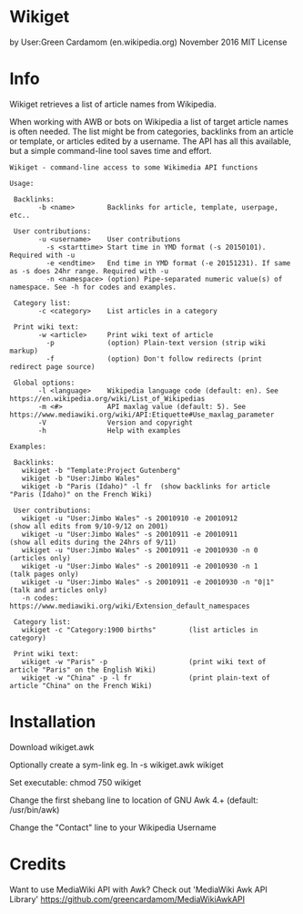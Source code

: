 Wikiget
===================
by User:Green Cardamom (en.wikipedia.org)
November 2016
MIT License

Info
========
Wikiget retrieves a list of article names from Wikipedia.

When working with AWB or bots on Wikipedia a list of target article names is often needed. The list might be from categories, backlinks from an article 
or template, or articles edited by a username. The API has all this available, but a simple command-line tool saves time and effort.

	Wikiget - command-line access to some Wikimedia API functions

	Usage:

	 Backlinks:
	       -b <name>        Backlinks for article, template, userpage, etc..

	 User contributions:
	       -u <username>    User contributions
	         -s <starttime> Start time in YMD format (-s 20150101). Required with -u
	         -e <endtime>   End time in YMD format (-e 20151231). If same as -s does 24hr range. Required with -u
	         -n <namespace> (option) Pipe-separated numeric value(s) of namespace. See -h for codes and examples.

	 Category list:
	       -c <category>    List articles in a category

	 Print wiki text:
	       -w <article>     Print wiki text of article
	         -p             (option) Plain-text version (strip wiki markup)
	         -f             (option) Don't follow redirects (print redirect page source)

	 Global options:
	       -l <language>    Wikipedia language code (default: en). See https://en.wikipedia.org/wiki/List_of_Wikipedias
	       -m <#>           API maxlag value (default: 5). See https://www.mediawiki.org/wiki/API:Etiquette#Use_maxlag_parameter
	       -V               Version and copyright
	       -h               Help with examples

	Examples:

	 Backlinks:
	   wikiget -b "Template:Project Gutenberg"
	   wikiget -b "User:Jimbo Wales"
	   wikiget -b "Paris (Idaho)" -l fr  (show backlinks for article "Paris (Idaho)" on the French Wiki)

	 User contributions:
	   wikiget -u "User:Jimbo Wales" -s 20010910 -e 20010912          (show all edits from 9/10-9/12 on 2001)
	   wikiget -u "User:Jimbo Wales" -s 20010911 -e 20010911          (show all edits during the 24hrs of 9/11)
	   wikiget -u "User:Jimbo Wales" -s 20010911 -e 20010930 -n 0     (articles only)
	   wikiget -u "User:Jimbo Wales" -s 20010911 -e 20010930 -n 1     (talk pages only)
	   wikiget -u "User:Jimbo Wales" -s 20010911 -e 20010930 -n "0|1" (talk and articles only)
	   -n codes: https://www.mediawiki.org/wiki/Extension_default_namespaces

	 Category list:
	   wikiget -c "Category:1900 births"        (list articles in category)

	 Print wiki text:
	   wikiget -w "Paris" -p                    (print wiki text of article "Paris" on the English Wiki)
	   wikiget -w "China" -p -l fr              (print plain-text of article "China" on the French Wiki)


Installation
=============
Download wikiget.awk

Optionally create a sym-link eg. ln -s wikiget.awk wikiget

Set executable: chmod 750 wikiget

Change the first shebang line to location of GNU Awk 4.+ (default: /usr/bin/awk)

Change the "Contact" line to your Wikipedia Username

Credits
==================
Want to use MediaWiki API with Awk? Check out 'MediaWiki Awk API Library'
https://github.com/greencardamom/MediaWikiAwkAPI

